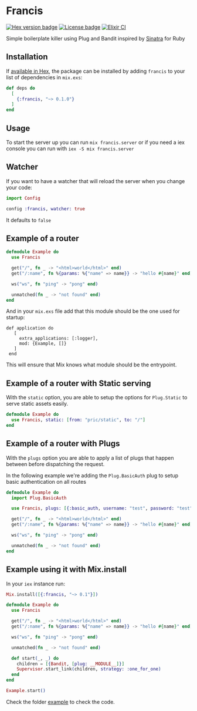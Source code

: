 # Francis

[![Hex version badge](https://img.shields.io/hexpm/v/francis.svg)](https://hex.pm/packages/francis)
[![License badge](https://img.shields.io/hexpm/l/repo_example.svg)](https://github.com/filipecabaco/francis/blob/master/LICENSE.md)
[![Elixir CI](https://github.com/filipecabaco/francis/actions/workflows/elixir.yaml/badge.svg)](https://github.com/filipecabaco/francis/actions/workflows/elixir.yaml)

Simple boilerplate killer using Plug and Bandit inspired by
[Sinatra](https://sinatrarb.com) for Ruby

## Installation

If [available in Hex](https://hex.pm/docs/publish), the package can be installed
by adding `francis` to your list of dependencies in `mix.exs`:

```elixir
def deps do
  [
    {:francis, "~> 0.1.0"}
  ]
end
```

## Usage

To start the server up you can run `mix francis.server` or if you need a iex
console you can run with `iex -S mix francis.server`

## Watcher

If you want to have a watcher that will reload the server when you change your code:

```elixir
import Config

config :francis, watcher: true
```

It defaults to `false`

## Example of a router

```elixir
defmodule Example do
  use Francis

  get("/", fn _ -> "<html>world</html>" end)
  get("/:name", fn %{params: %{"name" => name}} -> "hello #{name}" end)

  ws("ws", fn "ping" -> "pong" end)

  unmatched(fn _ -> "not found" end)
end
```

And in your `mix.exs` file add that this module should be the one used for
startup:

```
def application do
   [
     extra_applications: [:logger],
     mod: {Example, []}
   ]
 end
```

This will ensure that Mix knows what module should be the entrypoint.

## Example of a router with Static serving

With the `static` option, you are able to setup the options for `Plug.Static` to serve static assets easily.

```elixir
defmodule Example do
  use Francis, static: [from: "pric/static", to: "/"]
end
```

## Example of a router with Plugs

With the `plugs` option you are able to apply a list of plugs that happen
between before dispatching the request.

In the following example we're adding the `Plug.BasicAuth` plug to setup basic
authentication on all routes

```elixir
defmodule Example do
  import Plug.BasicAuth

  use Francis, plugs: [{:basic_auth, username: "test", password: "test"}]

  get("/", fn _ -> "<html>world</html>" end)
  get("/:name", fn %{params: %{"name" => name}} -> "hello #{name}" end)

  ws("ws", fn "ping" -> "pong" end)

  unmatched(fn _ -> "not found" end)
end
```

## Example using it with Mix.install

In your `iex` instance run:

```elixir
Mix.install([{:francis, "~> 0.1"}])

defmodule Example do
  use Francis

  get("/", fn _ -> "<html>world</html>" end)
  get("/:name", fn %{params: %{"name" => name}} -> "hello #{name}" end)

  ws("ws", fn "ping" -> "pong" end)

  unmatched(fn _ -> "not found" end)

  def start(_, _) do
    children = [{Bandit, [plug: __MODULE__]}]
    Supervisor.start_link(children, strategy: :one_for_one)
  end
end

Example.start()
```

Check the folder
[example](https://github.com/filipecabaco/francis/tree/main/example) to check
the code.

